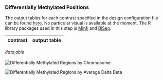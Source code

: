 ### Differentially Methylated Positions
The output tables for each contrast specified in the design configuration file can be found [here](data/differential_methylated_pos/differential_methylated_pos.zip). No particular visual is available at the moment. The R library packages used in this step is [Minfi]([@minfi]) and [BiSeq]([@biseq]).

| contrast | output table |
|----------|--------------|
$data_table$

![Differentially Methylated Regions by Chromosome](dmps_by_sequence.png)

![Differentially Methylated Regions by Average Delta Beta](dmps_by_avg_delta_beta.png)

